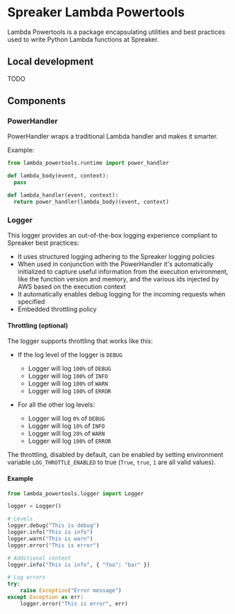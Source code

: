 # Spreaker Lambda Powertools

Lambda Powertools is a package encapsulating utilities and best practices used to write Python Lambda functions at Spreaker.

## Local development

TODO

## Components

### PowerHandler

PowerHandler wraps a traditional Lambda handler and makes it smarter.

Example:

```py
from lambda_powertools.runtime import power_handler

def lambda_body(event, context):
  pass

def lambda_handler(event, context):
  return power_handler(lambda_body)(event, context)
```

### Logger

This logger provides an out-of-the-box logging experience compliant to Spreaker best practices:

- It uses structured logging adhering to the Spreaker logging policies
- When used in conjunction with the PowerHandler it's automatically initialized to capture useful information from the execution environment, like the function version and memory, and the various ids injected by AWS based on the execution context
- It automatically enables debug logging for the incoming requests when specified
- Embedded throttling policy

#### Throttling (optional)

The logger supports throttling that works like this:

- If the log level of the logger is `DEBUG`
    + Logger will log `100%` of `DEBUG`
    + Logger will log `100%` of `INFO`
    + Logger will log `100%` of `WARN`
    + Logger will log `100%` of `ERROR`

- For all the other log levels:
    + Logger will log `0%` of `DEBUG`
    + Logger will log `10%` of `INFO`
    + Logger will log `20%` of `WARN`
    + Logger will log `100%` of `ERROR`

The throttling, disabled by default, can be enabled by setting environment variable `LOG_THROTTLE_ENABLED` to true (`True`, `true`, `1` are all valid values).

#### Example

```py
from lambda_powertools.logger import Logger

logger = Logger()

# Levels
logger.debug("This is debug")
logger.info("This is info")
logger.warn("This is warn")
logger.error("This is error")

# Additional context
logger.info("This is info", { "foo": "bar" })

# Log errors
try:
    raise Exception("Error message")
except Exception as err:
    logger.error("This is error", err)
```
